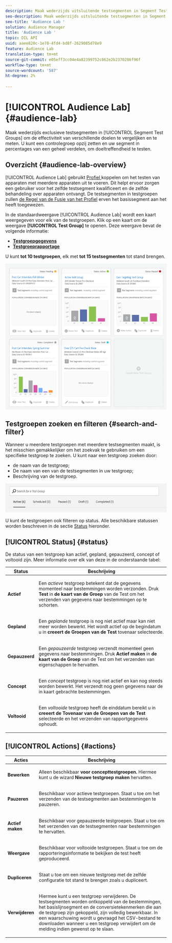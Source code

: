 ```yaml
---
description: Maak wederzijds uitsluitende testsegmenten in Segment Test Group om de effectiviteit van verschillende doelen te vergelijken en te meten. U kunt een controlegroep opzij zetten en uw segment in percentages van een geheel verdelen, om doeltreffendheid te testen.
seo-description: Maak wederzijds uitsluitende testsegmenten in Segment Test Group om de effectiviteit van verschillende doelen te vergelijken en te meten. U kunt een controlegroep opzij zetten en uw segment in percentages van een geheel verdelen, om doeltreffendheid te testen.
seo-title: 'Audience Lab '
solution: Audience Manager
title: 'Audience Lab '
topic: DIL API
uuid: aaee820c-1e78-4fd4-bd8f-2629085d78e9
feature: Audience Lab
translation-type: tm+mt
source-git-commit: e05eff3cc04e4a82399752c862e2b2370286f96f
workflow-type: tm+mt
source-wordcount: '587'
ht-degree: 2%

---
```



# [!UICONTROL Audience Lab] {#audience-lab}

Maak wederzijds exclusieve testsegmenten in [!UICONTROL Segment Test Groups] om de effectiviteit van verschillende doelen te vergelijken en te meten. U kunt een controlegroep opzij zetten en uw segment in percentages van een geheel verdelen, om doeltreffendheid te testen.

## Overzicht {#audience-lab-overview}

[!UICONTROL Audience Lab] gebruikt  [Profiel ](../../features/profile-merge-rules/merge-rules-overview.md) koppelen om het testen van apparaten met meerdere apparaten uit te voeren. Dit helpt ervoor zorgen een gebruiker voor het zelfde testsegment kwalificeert en de zelfde behandeling over apparaten ontvangt. De testsegmenten in testgroepen zullen [de Regel van de Fusie van het Profiel](../../features/profile-merge-rules/merge-rules-dashboard.md) erven het basissegment aan het heeft toegewezen.

In de standaardweergave [!UICONTROL Audience Lab] wordt een kaart weergegeven voor elk van de testgroepen. Klik op een kaart om de weergave **[!UICONTROL Test Group]** te openen. Deze weergave bevat de volgende informatie:

* **[Testgroepgegevens](../../features/audience-lab/audience-lab-information-view.md)**
* **[Testgroeprapportage](../../features/audience-lab/audience-lab-reporting-view.md)**

U kunt **tot 10 testgroepen**, elk met **tot 15 testsegmenten** tot stand brengen.

![](assets/test-groups-view.PNG)

## Testgroepen zoeken en filteren {#search-and-filter}

Wanneer u meerdere testgroepen met meerdere testsegmenten maakt, is het misschien gemakkelijker om het zoekvak te gebruiken om een specifieke testgroep te zoeken. U kunt naar een testgroep zoeken door:

* de naam van de testgroep;
* De naam van een van de testsegmenten in uw testgroep;
* Beschrijving van de testgroep.

![](assets/search_and_filter_audience_lab.png)

U kunt de testgroepen ook filteren op status. Alle beschikbare statussen worden beschreven in de sectie [Status](../../features/audience-lab/audience-lab.md#status) hieronder.

## [!UICONTROL Status] {#status}

De status van een testgroep kan actief, gepland, gepauzeerd, concept of voltooid zijn. Meer informatie over elk van deze in de onderstaande tabel:

<table id="table_7A0388BA02E045AC971C06A22DAC2C63"> 
 <thead> 
  <tr> 
   <th colname="col1" class="entry"> Status </th> 
   <th colname="col2" class="entry"> Beschrijving </th> 
  </tr> 
 </thead>
 <tbody> 
  <tr> 
   <td colname="col1"> <p> <b><span class="uicontrol"> Actief  </span></b> </p> </td> 
   <td colname="col2"> <p>Een <i>actieve</i> testgroep betekent dat de gegevens momenteel naar bestemmingen worden verzonden. Druk <b><span class="uicontrol"> Test </span></b> in <b><span class="uicontrol"> de kaart van de Groep </span></b> van de Test om het verzenden van gegevens naar bestemmingen op te schorten. </p> </td> 
  </tr> 
  <tr> 
   <td colname="col1"> <p> <b><span class="uicontrol"> Gepland  </span></b> </p> </td> 
   <td colname="col2"> <p>Een <i>geplande</i> testgroep is nog niet actief maar kan niet meer worden bewerkt. Het wordt actief op de begindatum u in <b>creeert de Groepen van de Test </b> tovenaar selecteerde. </p> </td> 
  </tr> 
  <tr> 
   <td colname="col1"> <p> <b><span class="uicontrol"> Gepauzeerd  </span></b> </p> </td> 
   <td colname="col2"> <p>Een <i>gepauzeerde</i> testgroep verzendt momenteel geen gegevens naar bestemmingen. Druk <b><span class="uicontrol"> Actief maken </span></b> in <b><span class="uicontrol"> de kaart van de Groep </span></b> van de Test om het verzenden van eigenschappen te hervatten. </p> </td> 
  </tr> 
  <tr> 
   <td colname="col1"> <p> <b><span class="uicontrol"> Concept  </span></b> </p> </td> 
   <td colname="col2"> <p>Een <i>concept</i> testgroep is nog niet actief en kan nog steeds worden bewerkt. Het verzendt nog geen gegevens naar de in kaart gebrachte bestemmingen. </p> </td> 
  </tr> 
  <tr> 
   <td colname="col1"> <p> <b><span class="uicontrol"> Voltooid  </span></b> </p> </td> 
   <td colname="col2"> <p>Een <i>voltooide </i> testgroep heeft de einddatum bereikt u in <b><span class="uicontrol"> creeert de Tovenaar van de Groepen van de Test </span></b> selecteerde en het verzenden van rapportgegevens ophoudt. </p> </td>
  </tr>
 </tbody>
</table>

## [!UICONTROL Actions] {#actions}

<table id="table_481A411E2D2F4FE891595D00E775CF60"> 
 <thead> 
  <tr> 
   <th colname="col1" class="entry"> Acties </th> 
   <th colname="col2" class="entry"> Beschrijving </th>
  </tr>
 </thead>
 <tbody> 
  <tr> 
   <td colname="col1"> <p> <b><span class="uicontrol"> Bewerken  </span></b> </p> </td>
   <td colname="col2"> <p>Alleen beschikbaar <b>voor concepttestgroepen. </b> Hiermee kunt u de wizard <b><span class="uicontrol"> Nieuwe testgroep maken </span></b> hervatten. </p> </td>
  </tr>
  <tr> 
   <td colname="col1"> <p> <b><span class="uicontrol"> Pauzeren  </span></b> </p> </td>
   <td colname="col2"> <p>Beschikbaar voor actieve testgroepen. Staat u toe om het verzenden van de testsegmenten aan bestemmingen te pauzeren. </p> </td>
  </tr>
  <tr> 
   <td colname="col1"> <p> <b><span class="uicontrol"> Actief maken  </span></b> </p> </td>
   <td colname="col2"> <p>Beschikbaar voor gepauzeerde testgroepen. Staat u toe om het verzenden van de testsegmenten naar bestemmingen te hervatten. </p> </td>
  </tr>
  <tr> 
   <td colname="col1"> <p> <b><span class="uicontrol"> Weergave  </span></b> </p> </td>
   <td colname="col2"> <p>Beschikbaar voor voltooide testgroepen. Staat u toe om de rapporteringsinformatie te bekijken de test heeft geproduceerd. </p> </td>
  </tr>
  <tr> 
   <td colname="col1"> <p> <b><span class="uicontrol"> Dupliceren  </span></b> </p> </td>
   <td colname="col2"> <p>Staat u toe om een nieuwe testgroep met de zelfde configuratie tot stand te brengen zoals u dupliceert. </p> </td>
  </tr>
  <tr> 
   <td colname="col1"> <p> <b><span class="uicontrol"> Verwijderen  </span></b> </p> </td>
   <td colname="col2"> <p>Hiermee kunt u een testgroep verwijderen. De testsegmenten worden ontkoppeld van de bestemmingen, het basislijnsegment en de conversietekenmerken die aan de testgroep zijn gekoppeld, zijn volledig bewerkbaar. In een waarschuwing wordt u gevraagd het CSV-bestand te downloaden wanneer u een testgroep verwijdert om de melding indien gewenst op te slaan. </p> </td>
  </tr>
 </tbody>
</table>
